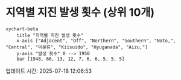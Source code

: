 # 지역별 지진 발생 횟수 (상위 10개)

```mermaid
xychart-beta
    title "지역별 지진 발생 횟수"
    x-axis ["Adjacent", "Off", "Northern", "Southern", "Noto,", "Central", "미분류", "Kiisuido", "Hyuganada", "Aizu,"]
    y-axis "발생 횟수" 0 --> 1950
    bar [1948, 66, 13, 12, 7, 6, 6, 5, 5, 5]
```

업데이트 시간: 2025-07-18 12:06:53
